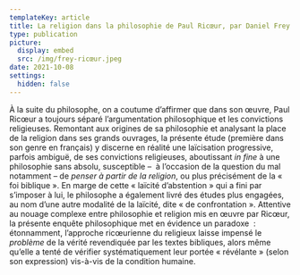 ```yaml
---
templateKey: article
title: La religion dans la philosophie de Paul Ricœur, par Daniel Frey
type: publication
picture:
  display: embed
  src: /img/frey-ricœur.jpeg
date: 2021-10-08
settings:
  hidden: false
---
```

À la suite du philosophe, on a coutume d’affirmer que dans son œuvre, Paul Ricœur a toujours séparé l’argumentation philosophique et les convictions religieuses. Remontant aux origines de sa philosophie et analysant la place de la religion dans ses grands ouvrages, la présente étude (première dans son genre en français) y discerne en réalité une laïcisation progressive, parfois ambiguë, de ses convictions religieuses, aboutissant *in fine* à une philosophie sans absolu, susceptible –  à l’occasion de la question du mal notamment – de *penser à partir de la religion*, ou plus précisément de la « foi biblique ». En marge de cette « laïcité d’abstention » qui a fini par s’imposer à lui, le philosophe a également livré des études plus engagées, au nom d’une autre modalité de la laïcité, dite « de confrontation ». Attentive au nouage complexe entre philosophie et religion mis en œuvre par Ricœur, la présente enquête philosophique met en évidence un paradoxe  : étonnamment, l’approche ricœurienne du religieux laisse impensé le *problème* de la vérité revendiquée par les textes bibliques, alors même qu’elle a tenté de vérifier systématiquement leur portée « révélante » (selon son expression) vis-à-vis de la condition humaine.